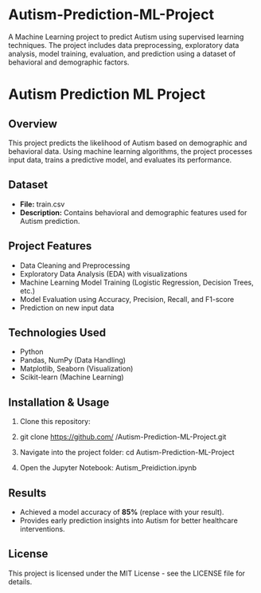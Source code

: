 # Autism-Prediction-ML-Project
A Machine Learning project to predict Autism using supervised learning techniques. The project includes data preprocessing, exploratory data analysis, model training, evaluation, and prediction using a dataset of behavioral and demographic factors.

# Autism Prediction ML Project

## Overview
This project predicts the likelihood of Autism based on demographic and behavioral data. Using machine learning algorithms, the project processes input data, trains a predictive model, and evaluates its performance.

## Dataset
- **File:** train.csv
- **Description:** Contains behavioral and demographic features used for Autism prediction.

## Project Features
- Data Cleaning and Preprocessing
- Exploratory Data Analysis (EDA) with visualizations
- Machine Learning Model Training (Logistic Regression, Decision Trees, etc.)
- Model Evaluation using Accuracy, Precision, Recall, and F1-score
- Prediction on new input data

## Technologies Used
- Python
- Pandas, NumPy (Data Handling)
- Matplotlib, Seaborn (Visualization)
- Scikit-learn (Machine Learning)

## Installation & Usage
1. Clone this repository:
2. git clone https://github.com/
<your-username>/Autism-Prediction-ML-Project.git

2. Navigate into the project folder:
cd Autism-Prediction-ML-Project

4. Open the Jupyter Notebook:
Autism_Preidiction.ipynb

## Results
- Achieved a model accuracy of **85%** (replace with your result).
- Provides early prediction insights into Autism for better healthcare interventions.

## License
This project is licensed under the MIT License - see the LICENSE file for details.
